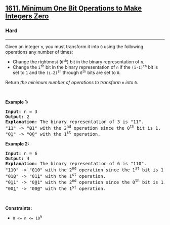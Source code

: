 <h2><a href="https://leetcode.com/problems/minimum-one-bit-operations-to-make-integers-zero">1611. Minimum One Bit Operations to Make Integers Zero</a></h2><h3>Hard</h3><hr><p>Given an integer <code>n</code>, you must transform it into <code>0</code> using the following operations any number of times:</p>

<ul>
	<li>Change the rightmost (<code>0<sup>th</sup></code>) bit in the binary representation of <code>n</code>.</li>
	<li>Change the <code>i<sup>th</sup></code> bit in the binary representation of <code>n</code> if the <code>(i-1)<sup>th</sup></code> bit is set to <code>1</code> and the <code>(i-2)<sup>th</sup></code> through <code>0<sup>th</sup></code> bits are set to <code>0</code>.</li>
</ul>

<p>Return <em>the minimum number of operations to transform </em><code>n</code><em> into </em><code>0</code><em>.</em></p>

<p>&nbsp;</p>
<p><strong class="example">Example 1:</strong></p>

<pre>
<strong>Input:</strong> n = 3
<strong>Output:</strong> 2
<strong>Explanation:</strong> The binary representation of 3 is &quot;11&quot;.
&quot;<u>1</u>1&quot; -&gt; &quot;<u>0</u>1&quot; with the 2<sup>nd</sup> operation since the 0<sup>th</sup> bit is 1.
&quot;0<u>1</u>&quot; -&gt; &quot;0<u>0</u>&quot; with the 1<sup>st</sup> operation.
</pre>

<p><strong class="example">Example 2:</strong></p>

<pre>
<strong>Input:</strong> n = 6
<strong>Output:</strong> 4
<strong>Explanation:</strong> The binary representation of 6 is &quot;110&quot;.
&quot;<u>1</u>10&quot; -&gt; &quot;<u>0</u>10&quot; with the 2<sup>nd</sup> operation since the 1<sup>st</sup> bit is 1 and 0<sup>th</sup> through 0<sup>th</sup> bits are 0.
&quot;01<u>0</u>&quot; -&gt; &quot;01<u>1</u>&quot; with the 1<sup>st</sup> operation.
&quot;0<u>1</u>1&quot; -&gt; &quot;0<u>0</u>1&quot; with the 2<sup>nd</sup> operation since the 0<sup>th</sup> bit is 1.
&quot;00<u>1</u>&quot; -&gt; &quot;00<u>0</u>&quot; with the 1<sup>st</sup> operation.
</pre>

<p>&nbsp;</p>
<p><strong>Constraints:</strong></p>

<ul>
	<li><code>0 &lt;= n &lt;= 10<sup>9</sup></code></li>
</ul>
